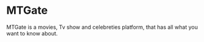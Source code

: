 # MTGate
MTGate is a movies, Tv show and celebreties platform, that has all what you want to know about.
